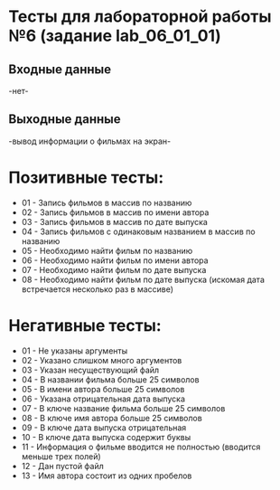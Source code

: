 # Тесты для лабораторной работы №6 (задание lab_06_01_01)

## Входные данные
-нет-

## Выходные данные
-вывод информации о фильмах на экран-

# Позитивные тесты: 
- 01 - Запись фильмов в массив по названию
- 02 - Запись фильмов в массив по имени автора
- 03 - Запись фильмов в массив по дате выпуска
- 04 - Запись фильмов с одинаковым названием в массив по названию
- 05 - Необходимо найти фильм по названию
- 06 - Необходимо найти фильм по имени автора
- 07 - Необходимо найти фильм по дате выпуска
- 08 - Необходимо найти фильм по дате выпуска (искомая дата встречается несколько раз в массиве)

# Негативные тесты:
- 01 - Не указаны аргументы
- 02 - Указано слишком много аргументов
- 03 - Указан несуществующий файл
- 04 - В названии фильма больше 25 символов
- 05 - В имени автора больше 25 символов
- 06 - Указана отрицательная дата выпуска
- 07 - В ключе название фильма больше 25 символов
- 08 - В ключе имя автора больше 25 символов
- 09 - В ключе дата выпуска отрицательная
- 10 - В ключе дата выпуска содержит буквы
- 11 - Информация о фильме вводится не полностью (вводится меньше трех полей)
- 12 - Дан пустой файл
- 13 - Имя автора состоит из одних пробелов